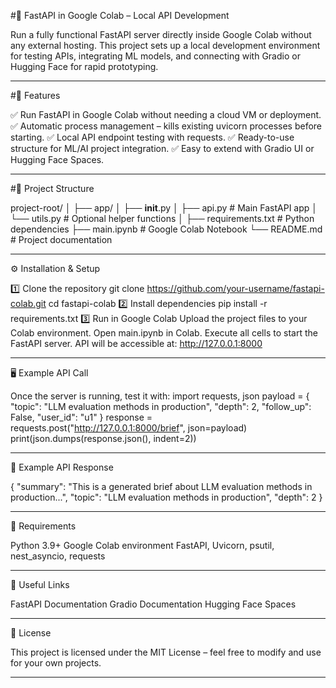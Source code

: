 #🚀 FastAPI in Google Colab – Local API Development

Run a fully functional FastAPI server directly inside Google Colab without any external hosting.
This project sets up a local development environment for testing APIs, integrating ML models, and connecting with Gradio or Hugging Face for rapid prototyping.

---
#📌 Features

✅ Run FastAPI in Google Colab without needing a cloud VM or deployment.
✅ Automatic process management – kills existing uvicorn processes before starting.
✅ Local API endpoint testing with requests.
✅ Ready-to-use structure for ML/AI project integration.
✅ Easy to extend with Gradio UI or Hugging Face Spaces.

---
#📂 Project Structure

project-root/
│
├── app/
│   ├── __init__.py
│   ├── api.py         # Main FastAPI app
│   └── utils.py       # Optional helper functions
│
├── requirements.txt   # Python dependencies
├── main.ipynb         # Google Colab Notebook
└── README.md          # Project documentation

---
⚙️ Installation & Setup

1️⃣ Clone the repository
git clone https://github.com/your-username/fastapi-colab.git
cd fastapi-colab
2️⃣ Install dependencies
pip install -r requirements.txt
3️⃣ Run in Google Colab
Upload the project files to your Colab environment.
Open main.ipynb in Colab.
Execute all cells to start the FastAPI server.
API will be accessible at:
http://127.0.0.1:8000

---
🖥 Example API Call

Once the server is running, test it with:
import requests, json
payload = {
    "topic": "LLM evaluation methods in production",
    "depth": 2,
    "follow_up": False,
    "user_id": "u1"
}
response = requests.post("http://127.0.0.1:8000/brief", json=payload)
print(json.dumps(response.json(), indent=2))

---
📜 Example API Response

{
  "summary": "This is a generated brief about LLM evaluation methods in production...",
  "topic": "LLM evaluation methods in production",
  "depth": 2
}

---
📌 Requirements

Python 3.9+
Google Colab environment
FastAPI, Uvicorn, psutil, nest_asyncio, requests

---
🔗 Useful Links

FastAPI Documentation
Gradio Documentation
Hugging Face Spaces

---
📄 License

This project is licensed under the MIT License – feel free to modify and use for your own projects.

---
